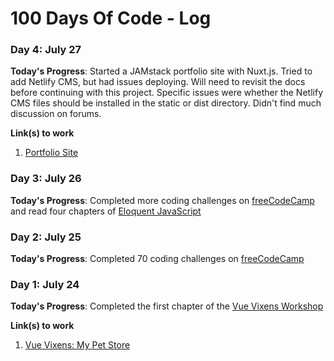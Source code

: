 # 100 Days Of Code - Log

### Day 4: July 27

**Today's Progress**: Started a JAMstack portfolio site with Nuxt.js. Tried to add Netlify CMS, but had issues deploying. Will need to revisit the docs before continuing with this project. Specific issues were whether the Netlify CMS files should be installed in the static or dist directory. Didn't find much discussion on forums.

**Link(s) to work**
1. [Portfolio Site](https://marisavarner.netlify.com/)

### Day 3: July 26

**Today's Progress**: Completed more coding challenges on [freeCodeCamp](https://www.freecodecamp.org/) and read four chapters of [Eloquent JavaScript](https://eloquentjavascript.net/)

### Day 2: July 25

**Today's Progress**: Completed 70 coding challenges on [freeCodeCamp](https://www.freecodecamp.org/)

### Day 1: July 24

**Today's Progress**: Completed the first chapter of the [Vue Vixens Workshop](https://vuevixens.github.io/docs/workshop/ch1.html)

**Link(s) to work**
1. [Vue Vixens: My Pet Store](https://l7pxxyqxjm.codesandbox.io/)
